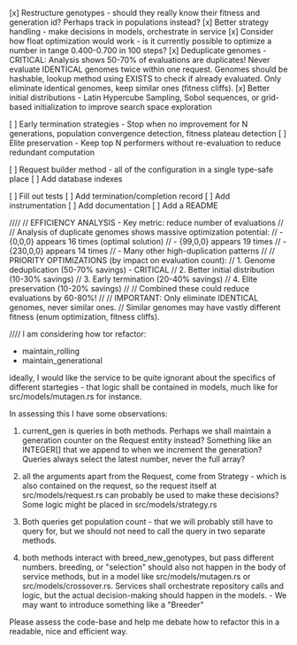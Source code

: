 [x] Restructure genotypes - should they really know their fitness and generation id? Perhaps track in populations instead?
[x] Better strategy handling - make decisions in models, orchestrate in service
[x] Consider how float optimization would work - is it currently possible to optimize a number in tange 0.400-0.700 in 100 steps?
[x] Deduplicate genomes - CRITICAL: Analysis shows 50-70% of evaluations are duplicates! Never evaluate IDENTICAL genomes twice within one request. Genomes should be hashable, lookup method using EXISTS to check if already evaluated. Only eliminate identical genomes, keep similar ones (fitness cliffs).
[x] Better initial distributions - Latin Hypercube Sampling, Sobol sequences, or grid-based initialization to improve search space exploration

[ ] Early termination strategies - Stop when no improvement for N generations, population convergence detection, fitness plateau detection
[ ] Elite preservation - Keep top N performers without re-evaluation to reduce redundant computation

[ ] Request builder method - all of the configuration in a single type-safe place
[ ] Add database indexes

[ ] Fill out tests
[ ] Add termination/completion record
[ ] Add instrumentation
[ ] Add documentation
[ ] Add a README

////
// EFFICIENCY ANALYSIS - Key metric: reduce number of evaluations
//
// Analysis of duplicate genomes shows massive optimization potential:
// - {0,0,0} appears 16 times (optimal solution)
// - {99,0,0} appears 19 times
// - {230,0,0} appears 14 times
// - Many other high-duplication patterns
//
// PRIORITY OPTIMIZATIONS (by impact on evaluation count):
// 1. Genome deduplication (50-70% savings) - CRITICAL
// 2. Better initial distribution (10-30% savings)
// 3. Early termination (20-40% savings)
// 4. Elite preservation (10-20% savings)
//
// Combined these could reduce evaluations by 60-80%!
//
// IMPORTANT: Only eliminate IDENTICAL genomes, never similar ones.
// Similar genomes may have vastly different fitness (enum optimization, fitness cliffs).

////
I am considering how tor refactor:
- maintain_rolling
- maintain_generational

ideally, I would like the service to be quite ignorant about the specifics of different startegies - that logic shall be contained in models, much like for src/models/mutagen.rs for instance.

In assessing this I have some observations:
1. current_gen is queries in both methods. Perhaps we shall maintain a generation counter on the Request entity instead? Something like an INTEGER[] that we append to when we increment the generation? Queries always select the latest number, never the full array?

2. all the arguments apart from the Request, come from Strategy - which is also contained on the request, so the request itself at src/models/request.rs  can probably be used to make these decisions? Some logic might be placed in src/models/strategy.rs

3. Both queries get population count - that we will probably still have to query for, but we should not need to call the query in two separate methods.

4. both methods interact with breed_new_genotypes, but pass different numbers. breeding, or "selection" should also not happen in the body of service methods, but in a model like src/models/mutagen.rs or src/models/crossover.rs. Services shall orchestrate repository calls and logic, but the actual decision-making should happen in the models. - We may want to introduce something like a "Breeder"

Please assess the code-base and help me debate how to refactor this in a readable, nice and efficient way.
